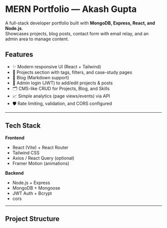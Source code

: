 # MERN Portfolio — Akash Gupta

A full-stack developer portfolio built with **MongoDB, Express, React, and Node.js**.  
Showcases projects, blog posts, contact form with email relay, and an admin area to manage content.


## Features
- ✨ Modern responsive UI (React + Tailwind)
- 🧩 Projects section with tags, filters, and case-study pages
- 📝 Blog (Markdown support)
- 🔐 Admin login (JWT) to add/edit projects & posts
- 🗂️ CMS-like CRUD for Projects, Blog, and Skills
- 📈 Simple analytics (page views/events) via API
- 🛡️ Rate limiting, validation, and CORS configured

---

## Tech Stack
**Frontend**
- React (Vite) + React Router
- Tailwind CSS
- Axios / React Query (optional)
- Framer Motion (animations)

**Backend**
- Node.js + Express
- MongoDB + Mongoose
- JWT Auth + Bcrypt
- cors

---

## Project Structure
